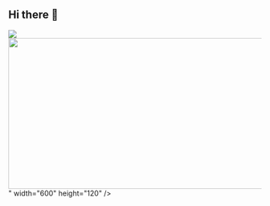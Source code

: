 ## Hi there 👋

<a href="https://github.com/devxb/gitanimals">
  <img
    src="<a href="https://www.gitanimals.org/en_US?utm_medium=image&utm_source=Jeongjunyun777&utm_content=farm">
<img
  src="https://render.gitanimals.org/farms/Jeongjunyun777"
  width="600"
  height="300"
/>
</a>"
    width="600"
    height="120"
  />
</a>
